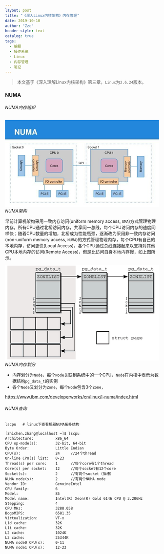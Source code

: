 ```yaml
---
layout: post
title: "《深入Linux内核架构》内存管理"
date: 2019-10-10
author: "Zzc"
header-style: text
catalog: true
tags:
  - 编程
  - 操作系统
  - Linux
  - 内存管理
  - 笔记
---
```


> 本文基于《深入理解Linux内核架构》第三章，`Linux`为`2.6.24`版本。

### NUMA

###### NUMA内存组织

![img](/img/in-post/post-memory-management/201910101521.jpg)
*NUMA架构*

早前计算机架构采用一致内存访问(uniform memory access, `UMA`)方式管理物理内存，所有CPU通过北桥访问内存，共享同一总线，每个CPU访问内存的速度同样快；随着CPU数量的增加，北桥成为性能瓶颈，逐渐改为采用非一致内存访问(non-uniform memory access, `NUMA`)的方式管理物理内存，每个CPU有自己的本地内存，访问更快(Local Access)，各个CPU通过总线连接起来以支持对其他CPU本地内存的访问(Remote Access)，但是比访问自身本地内存慢，如上图所示。

![img](/img/in-post/post-memory-management/201910101625.png)
*NUMA内存划分*

- 内存划分为`Node`，每个`Node`关联到系统中的一个CPU，`Node`在内核中表示为数据结构`pg_data_t`的实例
- 各个`Node`又划分为`Zone`，每个`Node`包含3个`Zone`，

https://www.ibm.com/developerworks/cn/linux/l-numa/index.html

###### NUMA查询

```shell
lscpu   # linux下查看机器NUMA拓扑结构
```

```
[zhichen.zhang@localhost ~]$ lscpu
Architecture:          x86_64
CPU op-mode(s):        32-bit, 64-bit
Byte Order:            Little Endian
CPU(s):                24     //24个thread
On-line CPU(s) list:   0-23
Thread(s) per core:    1      //每个core有1个thread
Core(s) per socket:    12     //每个socket有12个core
Socket(s):             2      //有两个socket（插槽）
NUMA node(s):          2      //有两个NUMA node
Vendor ID:             GenuineIntel
CPU family:            6
Model:                 85
Model name:            Intel(R) Xeon(R) Gold 6146 CPU @ 3.20GHz
Stepping:              4
CPU MHz:               3288.058
BogoMIPS:              6581.35
Virtualization:        VT-x
L1d cache:             32K
L1i cache:             32K
L2 cache:              1024K
L3 cache:              25344K
NUMA node0 CPU(s):     0-11
NUMA node1 CPU(s):     12-23
```

